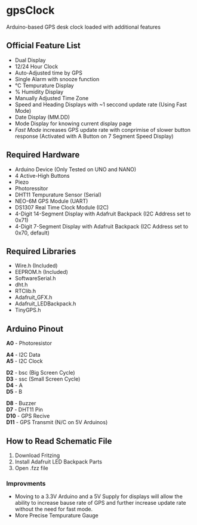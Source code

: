 # gpsClock
Arduino-based GPS desk clock loaded with additional features  
  
  
## Official Feature List
 - Dual Display  
 - 12/24 Hour Clock 
 - Auto-Adjusted time by GPS  
 - Single Alarm with snooze function
 - °C Tempurature Display  
 - % Humidity Display  
 - Manually Adjusted Time Zone  
 - Speed and Heading Displays with ~1 seccond update rate (Using Fast Mode)  
 - Date Display (MM.DD)  
 - Mode Display for knowing current display page  
 - *Fast Mode* increases GPS update rate with conprimise of slower button response 
 (Activated with A Button on 7 Segment Speed Display)
  
## Required Hardware
 - Arduino Device (Only Tested on UNO and NANO)  
 - 4 Active-High Buttons  
 - Piezo  
 - Photoressitor  
 - DHT11 Tempurature Sensor (Serial)  
 - NEO-6M GPS Module (UART)  
 - DS1307 Real Time Clock Module (I2C)
 - 4-Digit 14-Segment Display with Adafruit Backpack (I2C Address set to 0x71)  
 - 4-Digit 7-Segment Display with Adafruit Backpack (I2C Address set to 0x70, default)  
 
## Required Libraries
 - Wire.h (Included)
 - EEPROM.h (Included)
 - SoftwareSerial.h
 - dht.h
 - RTClib.h
 - Adafruit_GFX.h
 - Adafruit_LEDBackpack.h
 - TinyGPS.h
   
## Arduino Pinout
**A0** - Photoresistor  
  
**A4** - I2C Data  
**A5** - I2C Clock  
  
**D2** - bsc (Big Screen Cycle)  
**D3** - ssc (Small Screen Cycle)  
**D4** - A  
**D5** - B  
  
**D8** - Buzzer  
**D7** - DHT11 Pin  
**D10** - GPS Recive  
**D11** - GPS Transmit (N/C on 5V Arduinos)  

## How to Read Schematic File
 1. Download Fritzing
 2. Install Adafruit LED Backpack Parts
 3. Open .fzz file


### Improvments
 - Moving to a 3.3V Arduino and a 5V Supply for displays will allow the ability to increase bause rate of GPS and further increase update rate without the need for fast mode.  
 - More Precise Tempurature Gauge  
